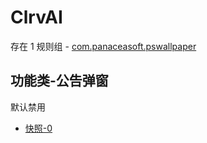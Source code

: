 # ClrvAI

存在 1 规则组 - [com.panaceasoft.pswallpaper](/src/apps/com.panaceasoft.pswallpaper.ts)

## 功能类-公告弹窗

默认禁用

- [快照-0](https://i.gkd.li/import/14141561)
